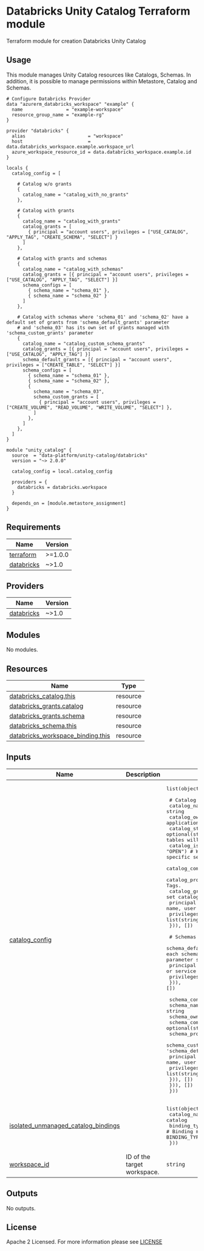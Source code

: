 # Databricks Unity Catalog Terraform module
Terraform module for creation Databricks Unity Catalog

## Usage
This module manages Unity Catalog resources like Catalogs, Schemas. In addition, it is possible to manage permissions within Metastore, Catalog and Schemas.
```hcl
# Configure Databricks Provider
data "azurerm_databricks_workspace" "example" {
  name                = "example-workspace"
  resource_group_name = "example-rg"
}

provider "databricks" {
  alias                       = "workspace"
  host                        = data.databricks_workspace.example.workspace_url
  azure_workspace_resource_id = data.databricks_workspace.example.id
}

locals {
  catalog_config = [

    # Catalog w/o grants
    {
      catalog_name = "catalog_with_no_grants"
    },

    # Catalog with grants
    {
      catalog_name = "catalog_with_grants"
      catalog_grants = [
        { principal = "account users", privileges = ["USE_CATALOG", "APPLY_TAG", "CREATE_SCHEMA", "SELECT"] }
      ]
    },

    # Catalog with grants and schemas
    {
      catalog_name = "catalog_with_schemas"
      catalog_grants = [{ principal = "account users", privileges = ["USE_CATALOG", "APPLY_TAG", "SELECT"] }]
      schema_configs = [
        { schema_name = "schema_01" },
        { schema_name = "schema_02" }
      ]
    },

    # Catalog with schemas where 'schema_01' and 'schema_02' have a default set of grants from 'schema_default_grants' parameter
    # and 'schema_03' has its own set of grants managed with 'schema_custom_grants' parameter
    {
      catalog_name = "catalog_custom_schema_grants"
      catalog_grants = [{ principal = "account users", privileges = ["USE_CATALOG", "APPLY_TAG"] }]
      schema_default_grants = [{ principal = "account users", privileges = ["CREATE_TABLE", "SELECT"] }]
      schema_configs = [
        { schema_name = "schema_01" },
        { schema_name = "schema_02" },
        { 
          schema_name = "schema_03", 
          schema_custom_grants = [
            { principal = "account users", privileges = ["CREATE_VOLUME", "READ_VOLUME", "WRITE_VOLUME", "SELECT"] },
          ]
        },
      ]
    },
  ]
}

module "unity_catalog" {
  source  = "data-platform/unity-catalog/databricks"
  version = "~> 2.0.0"

  catalog_config = local.catalog_config

  providers = {
    databricks = databricks.workspace
  }
  
  depends_on = [module.metastore_assignment]
}
```
<!-- BEGIN_TF_DOCS -->
## Requirements

| Name | Version |
|------|---------|
| <a name="requirement_terraform"></a> [terraform](#requirement\_terraform) | >=1.0.0 |
| <a name="requirement_databricks"></a> [databricks](#requirement\_databricks) | ~>1.0 |

## Providers

| Name | Version |
|------|---------|
| <a name="provider_databricks"></a> [databricks](#provider\_databricks) | ~>1.0 |

## Modules

No modules.

## Resources

| Name | Type |
|------|------|
| [databricks_catalog.this](https://registry.terraform.io/providers/databricks/databricks/latest/docs/resources/catalog) | resource |
| [databricks_grants.catalog](https://registry.terraform.io/providers/databricks/databricks/latest/docs/resources/grants) | resource |
| [databricks_grants.schema](https://registry.terraform.io/providers/databricks/databricks/latest/docs/resources/grants) | resource |
| [databricks_schema.this](https://registry.terraform.io/providers/databricks/databricks/latest/docs/resources/schema) | resource |
| [databricks_workspace_binding.this](https://registry.terraform.io/providers/databricks/databricks/latest/docs/resources/workspace_binding) | resource |

## Inputs

| Name | Description | Type | Default | Required |
|------|-------------|------|---------|:--------:|
| <a name="input_catalog_config"></a> [catalog\_config](#input\_catalog\_config) |  | <pre>list(object({<br/><br/>    # Catalog config<br/>    catalog_name           = string<br/>    catalog_owner          = optional(string)         # Username/groupname/sp application_id of the catalog owner.<br/>    catalog_storage_root   = optional(string)         # Location in cloud storage where data for managed tables will be stored<br/>    catalog_isolation_mode = optional(string, "OPEN") # Whether the catalog is accessible from all workspaces or a specific set of workspaces. Can be ISOLATED or OPEN.<br/>    catalog_comment        = optional(string)         # User-supplied free-form text<br/>    catalog_properties     = optional(map(string))    # Extensible Catalog Tags.<br/>    catalog_grants = optional(list(object({           # List of objects to set catalog permissions<br/>      principal  = string                             # Account level group name, user or service principal app ID<br/>      privileges = list(string)<br/>    })), [])<br/><br/>    # Schemas<br/>    schema_default_grants = optional(list(object({ # Sets default grants for each schema created by 'schema_configs' block w/o 'schema_custom_grants' parameter set<br/>      principal  = string                          # Account level group name, user or service principal app ID<br/>      privileges = list(string)<br/>    })), [])<br/><br/>    schema_configs = optional(list(object({<br/>      schema_name       = string<br/>      schema_owner      = optional(string)<br/>      schema_comment    = optional(string)<br/>      schema_properties = optional(map(string))<br/>      schema_custom_grants = optional(list(object({ # Overwrites 'schema_default_grants'<br/>        principal  = string                         # Account level group name, user or service principal app ID<br/>        privileges = list(string)<br/>      })), [])<br/>    })), [])<br/>  }))</pre> | `[]` | no |
| <a name="input_isolated_unmanaged_catalog_bindings"></a> [isolated\_unmanaged\_catalog\_bindings](#input\_isolated\_unmanaged\_catalog\_bindings) |  | <pre>list(object({<br/>    catalog_name = string                                      # Name of ISOLATED catalog<br/>    binding_type = optional(string, "BINDING_TYPE_READ_WRITE") # Binding mode. Possible values are BINDING_TYPE_READ_ONLY, BINDING_TYPE_READ_WRITE<br/>  }))</pre> | `[]` | no |
| <a name="input_workspace_id"></a> [workspace\_id](#input\_workspace\_id) | ID of the target workspace. | `string` | `null` | no |

## Outputs

No outputs.
<!-- END_TF_DOCS -->

## License

Apache 2 Licensed. For more information please see [LICENSE](https://github.com/data-platform-hq/terraform-databricks-unity-catalog/tree/master/LICENSE)
